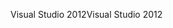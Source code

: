 <span data-ttu-id="d56fa-101">Visual Studio 2012</span><span class="sxs-lookup"><span data-stu-id="d56fa-101">Visual Studio 2012</span></span>